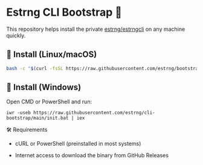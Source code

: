 # Estrng CLI Bootstrap 🚀

This repository helps install the private [estrng/estrngcli](https://github.com/estrng/estrngcli) on any machine quickly.

## 🧪 Install (Linux/macOS)

```bash
bash -c "$(curl -fsSL https://raw.githubusercontent.com/estrng/bootstrap/main/init.sh)"
```

## 🧪 Install (Windows)

Open CMD or PowerShell and run:

```pws
iwr -useb https://raw.githubusercontent.com/estrng/cli-bootstrap/main/init.bat | iex
```
🛠 Requirements

  - cURL or PowerShell (preinstalled in most systems)

  - Internet access to download the binary from GitHub Releases